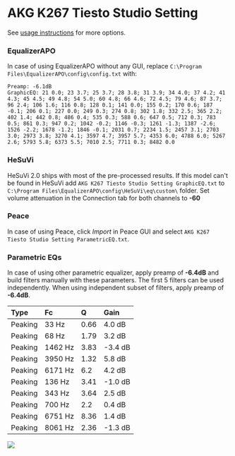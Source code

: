 # AKG K267 Tiesto Studio Setting
See [usage instructions](https://github.com/jaakkopasanen/AutoEq#usage) for more options.

### EqualizerAPO
In case of using EqualizerAPO without any GUI, replace `C:\Program Files\EqualizerAPO\config\config.txt`
with:
```
Preamp: -6.1dB
GraphicEQ: 21 0.0; 23 3.7; 25 3.7; 28 3.8; 31 3.9; 34 4.0; 37 4.2; 41 4.3; 45 4.5; 49 4.8; 54 5.0; 60 4.8; 66 4.6; 72 4.5; 79 4.6; 87 3.7; 96 2.4; 106 1.6; 116 0.8; 128 0.1; 141 0.0; 155 0.2; 170 0.6; 187 -0.1; 206 0.1; 227 0.0; 249 0.3; 274 0.8; 302 1.8; 332 2.5; 365 2.2; 402 1.4; 442 0.8; 486 0.4; 535 0.3; 588 0.6; 647 0.5; 712 0.3; 783 0.5; 861 0.3; 947 0.2; 1042 -0.2; 1146 -0.3; 1261 -1.3; 1387 -2.6; 1526 -2.2; 1678 -1.2; 1846 -0.1; 2031 0.7; 2234 1.5; 2457 3.1; 2703 3.0; 2973 3.8; 3270 4.1; 3597 4.7; 3957 5.7; 4353 6.0; 4788 6.0; 5267 2.6; 5793 5.8; 6373 5.5; 7010 2.5; 7711 0.3; 8482 0.0
```

### HeSuVi
HeSuVi 2.0 ships with most of the pre-processed results. If this model can't be found in HeSuVi add
`AKG K267 Tiesto Studio Setting GraphicEQ.txt` to `C:\Program Files\EqualizerAPO\config\HeSuVi\eq\custom\` folder.
Set volume attenuation in the Connection tab for both channels to **-60**

### Peace
In case of using Peace, click *Import* in Peace GUI and select `AKG K267 Tiesto Studio Setting ParametricEQ.txt`.

### Parametric EQs
In case of using other parametric equalizer, apply preamp of **-6.4dB** and build filters manually
with these parameters. The first 5 filters can be used independently.
When using independent subset of filters, apply preamp of **-6.4dB**.

| Type    | Fc      |    Q | Gain    |
|:--------|:--------|:-----|:--------|
| Peaking | 33 Hz   | 0.66 | 4.0 dB  |
| Peaking | 68 Hz   | 1.79 | 3.2 dB  |
| Peaking | 1462 Hz | 3.83 | -3.4 dB |
| Peaking | 3950 Hz | 1.32 | 5.8 dB  |
| Peaking | 6171 Hz | 6.2  | 4.2 dB  |
| Peaking | 136 Hz  | 3.41 | -1.0 dB |
| Peaking | 343 Hz  | 3.64 | 2.5 dB  |
| Peaking | 700 Hz  | 2.2  | 0.4 dB  |
| Peaking | 6751 Hz | 8.36 | 1.4 dB  |
| Peaking | 8061 Hz | 2.36 | -1.3 dB |

![](https://raw.githubusercontent.com/jaakkopasanen/AutoEq/master/results/innerfidelity/sbaf-serious/AKG%20K267%20Tiesto%20Studio%20Setting/AKG%20K267%20Tiesto%20Studio%20Setting.png)